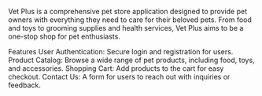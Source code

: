 Vet Plus is a comprehensive pet store application designed to provide pet owners with everything they need to care for their beloved pets. From food and toys to grooming supplies and health services, Vet Plus aims to be a one-stop shop for pet enthusiasts.

Features
User Authentication: Secure login and registration for users.
Product Catalog: Browse a wide range of pet products, including food, toys, and accessories.
Shopping Cart: Add products to the cart for easy checkout.
Contact Us: A form for users to reach out with inquiries or feedback.
